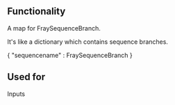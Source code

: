 ## Functionality
A map for FraySequenceBranch.

It's like a dictionary which contains sequence branches.

{ 
	"sequencename" : FraySequenceBranch
}

## Used for
Inputs
